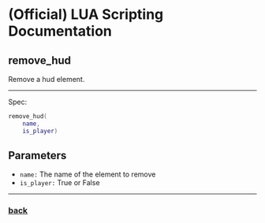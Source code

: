 
# (Official) LUA Scripting Documentation

## remove_hud

Remove a hud element.

___

Spec:

```lua
remove_hud(
	name,
	is_player)
```

## Parameters

- `name:` The name of the element to remove
- `is_player:` True or False

___

### [back](../hud)
